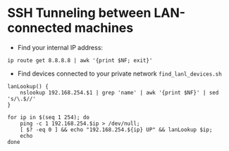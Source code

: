 # SSH Tunneling between LAN-connected machines

* Find your internal IP address:
```
ip route get 8.8.8.8 | awk '{print $NF; exit}'
```

* Find devices connected to your private network `find_lanl_devices.sh`
```
lanLookup() {                                                                   
    nslookup 192.168.254.$1 | grep 'name' | awk '{print $NF}' | sed 's/\.$//'   
}                                                                               
                                                                                
for ip in $(seq 1 254); do                                                      
    ping -c 1 192.168.254.$ip > /dev/null;                                      
    [ $? -eq 0 ] && echo "192.168.254.${ip} UP" && lanLookup $ip;               
    echo                                                                        
done 
```
